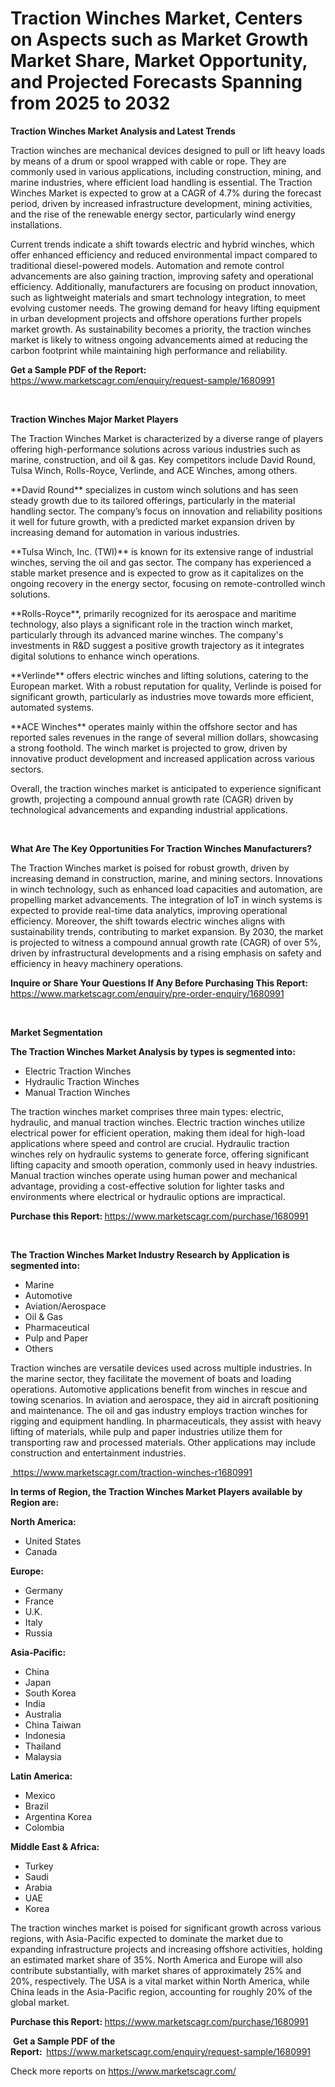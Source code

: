 <p><h1>Traction Winches Market, Centers on Aspects such as Market Growth Market Share, Market Opportunity, and Projected Forecasts Spanning from 2025 to 2032</h1></p><p><strong>Traction Winches Market Analysis and Latest Trends</strong></p>
<p><p>Traction winches are mechanical devices designed to pull or lift heavy loads by means of a drum or spool wrapped with cable or rope. They are commonly used in various applications, including construction, mining, and marine industries, where efficient load handling is essential. The Traction Winches Market is expected to grow at a CAGR of 4.7% during the forecast period, driven by increased infrastructure development, mining activities, and the rise of the renewable energy sector, particularly wind energy installations.</p><p>Current trends indicate a shift towards electric and hybrid winches, which offer enhanced efficiency and reduced environmental impact compared to traditional diesel-powered models. Automation and remote control advancements are also gaining traction, improving safety and operational efficiency. Additionally, manufacturers are focusing on product innovation, such as lightweight materials and smart technology integration, to meet evolving customer needs. The growing demand for heavy lifting equipment in urban development projects and offshore operations further propels market growth. As sustainability becomes a priority, the traction winches market is likely to witness ongoing advancements aimed at reducing the carbon footprint while maintaining high performance and reliability.</p></p>
<p><strong>Get a Sample PDF of the Report:&nbsp;</strong> <a href="https://www.marketscagr.com/enquiry/request-sample/1680991?utm_campaign=2942&utm_medium=2&utm_source=Github&utm_content=ia&utm_term=10042025&utm_id=traction-winches">https://www.marketscagr.com/enquiry/request-sample/1680991</a></p>
<p>&nbsp;</p>
<p><strong>Traction Winches Major Market Players</strong></p>
<p><p>The Traction Winches Market is characterized by a diverse range of players offering high-performance solutions across various industries such as marine, construction, and oil & gas. Key competitors include David Round, Tulsa Winch, Rolls-Royce, Verlinde, and ACE Winches, among others.</p><p>**David Round** specializes in custom winch solutions and has seen steady growth due to its tailored offerings, particularly in the material handling sector. The company’s focus on innovation and reliability positions it well for future growth, with a predicted market expansion driven by increasing demand for automation in various industries.</p><p>**Tulsa Winch, Inc. (TWI)** is known for its extensive range of industrial winches, serving the oil and gas sector. The company has experienced a stable market presence and is expected to grow as it capitalizes on the ongoing recovery in the energy sector, focusing on remote-controlled winch solutions.</p><p>**Rolls-Royce**, primarily recognized for its aerospace and maritime technology, also plays a significant role in the traction winch market, particularly through its advanced marine winches. The company's investments in R&D suggest a positive growth trajectory as it integrates digital solutions to enhance winch operations.</p><p>**Verlinde** offers electric winches and lifting solutions, catering to the European market. With a robust reputation for quality, Verlinde is poised for significant growth, particularly as industries move towards more efficient, automated systems.</p><p>**ACE Winches** operates mainly within the offshore sector and has reported sales revenues in the range of several million dollars, showcasing a strong foothold. The winch market is projected to grow, driven by innovative product development and increased application across various sectors.</p><p>Overall, the traction winches market is anticipated to experience significant growth, projecting a compound annual growth rate (CAGR) driven by technological advancements and expanding industrial applications.</p></p>
<p>&nbsp;</p>
<p><strong>What Are The Key Opportunities For Traction Winches Manufacturers?</strong></p>
<p><p>The Traction Winches market is poised for robust growth, driven by increasing demand in construction, marine, and mining sectors. Innovations in winch technology, such as enhanced load capacities and automation, are propelling market advancements. The integration of IoT in winch systems is expected to provide real-time data analytics, improving operational efficiency. Moreover, the shift towards electric winches aligns with sustainability trends, contributing to market expansion. By 2030, the market is projected to witness a compound annual growth rate (CAGR) of over 5%, driven by infrastructural developments and a rising emphasis on safety and efficiency in heavy machinery operations.</p></p>
<p><strong>Inquire or Share Your Questions If Any Before Purchasing This Report:</strong> <a href="https://www.marketscagr.com/enquiry/pre-order-enquiry/1680991?utm_campaign=2942&utm_medium=2&utm_source=Github&utm_content=ia&utm_term=10042025&utm_id=traction-winches">https://www.marketscagr.com/enquiry/pre-order-enquiry/1680991</a></p>
<p>&nbsp;</p>
<p><strong>Market Segmentation</strong></p>
<p><strong>The Traction Winches Market Analysis by types is segmented into:</strong></p>
<p><ul><li>Electric Traction Winches</li><li>Hydraulic Traction Winches</li><li>Manual Traction Winches</li></ul></p>
<p><p>The traction winches market comprises three main types: electric, hydraulic, and manual traction winches. Electric traction winches utilize electrical power for efficient operation, making them ideal for high-load applications where speed and control are crucial. Hydraulic traction winches rely on hydraulic systems to generate force, offering significant lifting capacity and smooth operation, commonly used in heavy industries. Manual traction winches operate using human power and mechanical advantage, providing a cost-effective solution for lighter tasks and environments where electrical or hydraulic options are impractical.</p></p>
<p><strong>Purchase this Report:&nbsp;</strong><a href="https://www.marketscagr.com/purchase/1680991?utm_campaign=2942&utm_medium=2&utm_source=Github&utm_content=ia&utm_term=10042025&utm_id=traction-winches">https://www.marketscagr.com/purchase/1680991</a></p>
<p>&nbsp;</p>
<p><strong>The Traction Winches Market Industry Research by Application is segmented into:</strong></p>
<p><ul><li>Marine</li><li>Automotive</li><li>Aviation/Aerospace</li><li>Oil & Gas</li><li>Pharmaceutical</li><li>Pulp and Paper</li><li>Others</li></ul></p>
<p><p>Traction winches are versatile devices used across multiple industries. In the marine sector, they facilitate the movement of boats and loading operations. Automotive applications benefit from winches in rescue and towing scenarios. In aviation and aerospace, they aid in aircraft positioning and maintenance. The oil and gas industry employs traction winches for rigging and equipment handling. In pharmaceuticals, they assist with heavy lifting of materials, while pulp and paper industries utilize them for transporting raw and processed materials. Other applications may include construction and entertainment industries.</p></p>
<p><a href="https://www.marketscagr.com/traction-winches-r1680991?utm_campaign=2942&utm_medium=2&utm_source=Github&utm_content=ia&utm_term=10042025&utm_id=traction-winches">&nbsp;https://www.marketscagr.com/traction-winches-r1680991</a></p>
<p><strong>In terms of Region, the Traction Winches Market Players available by Region are:</strong></p>
<p>
    <p> <strong> North America: </strong>
        <ul>
            <li>United States</li>
            <li>Canada</li>
        </ul>
        </p> 
    <p> <strong> Europe: </strong>
        <ul>
            <li>Germany</li>
            <li>France</li>
            <li>U.K.</li>
            <li>Italy</li>
            <li>Russia</li>
        </ul>
        </p> 
    <p> <strong> Asia-Pacific: </strong>
        <ul>
            <li>China</li>
            <li>Japan</li>
            <li>South Korea</li>
            <li>India</li>
            <li>Australia</li>
            <li>China Taiwan</li>
            <li>Indonesia</li>
            <li>Thailand</li>
            <li>Malaysia</li>
        </ul>
        </p> 
    <p> <strong> Latin America: </strong>
        <ul>
            <li>Mexico</li>
            <li>Brazil</li>
            <li>Argentina Korea</li>
            <li>Colombia</li>
        </ul>
        </p> 
    <p> <strong> Middle East & Africa: </strong>
        <ul>
            <li>Turkey</li>
            <li>Saudi</li>
            <li>Arabia</li>
            <li>UAE</li>
            <li>Korea</li>
        </ul>
    </p>
    </p>
<p><p>The traction winches market is poised for significant growth across various regions, with Asia-Pacific expected to dominate the market due to expanding infrastructure projects and increasing offshore activities, holding an estimated market share of 35%. North America and Europe will also contribute substantially, with market shares of approximately 25% and 20%, respectively. The USA is a vital market within North America, while China leads in the Asia-Pacific region, accounting for roughly 20% of the global market.</p></p>
<p><strong>Purchase this Report: </strong><a href="https://www.marketscagr.com/purchase/1680991?utm_campaign=2942&utm_medium=2&utm_source=Github&utm_content=ia&utm_term=10042025&utm_id=traction-winches">https://www.marketscagr.com/purchase/1680991</a></p>
<p>&nbsp;<strong>Get a Sample PDF of the Report:&nbsp;&nbsp;</strong><a href="https://www.marketscagr.com/enquiry/request-sample/1680991?utm_campaign=2942&utm_medium=2&utm_source=Github&utm_content=ia&utm_term=10042025&utm_id=traction-winches">https://www.marketscagr.com/enquiry/request-sample/1680991</a></p>
<p><strong></strong></p>
<p>Check more reports on <a href="https://www.marketscagr.com/?utm_campaign=2942&utm_medium=2&utm_source=Github&utm_content=ia&utm_term=10042025&utm_id=traction-winches">https://www.marketscagr.com/</a></p>